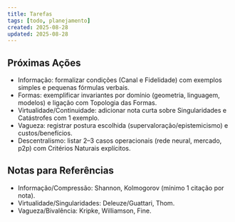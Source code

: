 ```yaml
---
title: Tarefas
tags: [todo, planejamento]
created: 2025-08-28
updated: 2025-08-28
---
```


## Próximas Ações
- Informação: formalizar condições (Canal e Fidelidade) com exemplos simples e pequenas fórmulas verbais.
- Formas: exemplificar invariantes por domínio (geometria, linguagem, modelos) e ligação com Topologia das Formas.
- Virtualidade/Continuidade: adicionar nota curta sobre Singularidades e Catástrofes com 1 exemplo.
- Vagueza: registrar postura escolhida (supervaloração/epistemicismo) e custos/benefícios.
- Descentralismo: listar 2–3 casos operacionais (rede neural, mercado, p2p) com Critérios Naturais explícitos.

## Notas para Referências
- Informação/Compressão: Shannon, Kolmogorov (mínimo 1 citação por nota).
- Virtualidade/Singularidades: Deleuze/Guattari, Thom.
- Vagueza/Bivalência: Kripke, Williamson, Fine.
